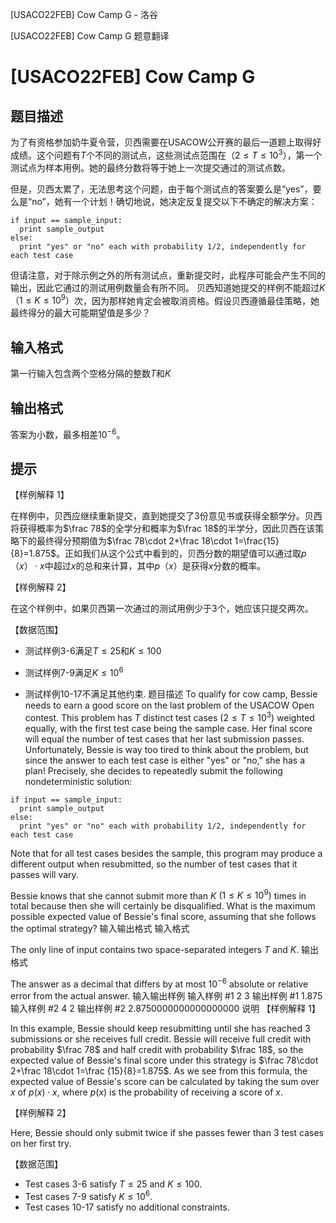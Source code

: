 



[USACO22FEB] Cow Camp G - 洛谷














[USACO22FEB] Cow Camp G
题意翻译
# [USACO22FEB] Cow Camp G

## 题目描述
为了有资格参加奶牛夏令营，贝西需要在USACOW公开赛的最后一道题上取得好成绩。这个问题有$T$个不同的测试点，这些测试点范围在$（2≤T≤10^3）$，第一个测试点为样本用例。她的最终分数将等于她上一次提交通过的测试点数。

但是，贝西太累了，无法思考这个问题，由于每个测试点的答案要么是“yes”，要么是“no”，她有一个计划！确切地说，她决定反复提交以下不确定的解决方案：
```
if input == sample_input:
  print sample_output
else:
  print "yes" or "no" each with probability 1/2, independently for each test case
```
但请注意，对于除示例之外的所有测试点，重新提交时，此程序可能会产生不同的输出，因此它通过的测试用例数量会有所不同。
贝西知道她提交的样例不能超过$K （1≤K≤10^9）$次，因为那样她肯定会被取消资格。假设贝西遵循最佳策略，她最终得分的最大可能期望值是多少？

## 输入格式

第一行输入包含两个空格分隔的整数$T$和$K$

## 输出格式



答案为小数，最多相差$10^{−6}$。
## 提示

【样例解释 1】


在样例中，贝西应继续重新提交，直到她提交了3份意见书或获得全额学分。贝西将获得概率为$\frac 78$的全学分和概率为$\frac 18$的半学分，因此贝西在该策略下的最终得分预期值为$\frac 78\cdot 2+\frac 18\cdot 1=\frac{15}{8}=1.875$。正如我们从这个公式中看到的，贝西分数的期望值可以通过取$p（x）\cdot x$中超过$x$的总和来计算，其中$p（x）$是获得$x$分数的概率。

【样例解释 2】

在这个样例中，如果贝西第一次通过的测试用例少于3个，她应该只提交两次。

【数据范围】

- 测试样例3-6满足$T≤25$和$K≤100$

- 测试样例7-9满足$K≤10^6$

- 测试样例10-17不满足其他约束.
题目描述
To qualify for cow camp, Bessie needs to earn a good score on the last problem of the USACOW Open contest. This problem has $T$ distinct test cases $(2≤T≤10^3)$ weighted equally, with the first test case being the sample case. Her final score will equal the number of test cases that her last submission passes.
Unfortunately, Bessie is way too tired to think about the problem, but since the answer to each test case is either "yes" or "no," she has a plan! Precisely, she decides to repeatedly submit the following nondeterministic solution:
```
if input == sample_input:
  print sample_output
else:
  print "yes" or "no" each with probability 1/2, independently for each test case
```
Note that for all test cases besides the sample, this program may produce a different output when resubmitted, so the number of test cases that it passes will vary.

Bessie knows that she cannot submit more than $K$ $(1≤K≤10^9)$ times in total because then she will certainly be disqualified. What is the maximum possible expected value of Bessie's final score, assuming that she follows the optimal strategy?
输入输出格式
输入格式

The only line of input contains two space-separated integers $T$ and $K$.
输出格式

The answer as a decimal that differs by at most $10^{−6}$ absolute or relative error from the actual answer.
输入输出样例
输入样例 #1
2 3
输出样例 #1
1.875
输入样例 #2
4 2
输出样例 #2
2.8750000000000000000
说明
【样例解释 1】

In this example, Bessie should keep resubmitting until she has reached 3 submissions or she receives full credit. Bessie will receive full credit with probability $\frac 78$ and half credit with probability $\frac 18$, so the expected value of Bessie's final score under this strategy is $\frac 78\cdot 2+\frac 18\cdot 1=\frac {15}{8}=1.875$. As we see from this formula, the expected value of Bessie's score can be calculated by taking the sum over $x$ of $p(x)\cdot x$, where $p(x)$ is the probability of receiving a score of $x$.

【样例解释 2】

Here, Bessie should only submit twice if she passes fewer than 3 test cases on her first try.

【数据范围】

- Test cases 3-6 satisfy $T≤25$ and $K≤100$.
- Test cases 7-9 satisfy $K≤10^6$.
- Test cases 10-17 satisfy no additional constraints.






